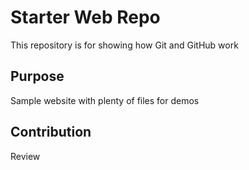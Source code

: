 # Starter Web Repo

This repository is for showing how Git and GitHub work

## Purpose

Sample website with plenty of files for demos

## Contribution
Review